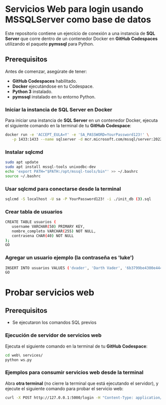 # Servicios Web para login usando MSSQLServer como base de datos

Este repositorio contiene un ejercicio de conexión a una instancia de **SQL Server** que corre dentro de un contenedor Docker en **GitHub Codespaces** utilizando el paquete **pymssql** para Python.

## Prerequisitos

Antes de comenzar, asegúrate de tener:

- **GitHub Codespaces** habilitado.
- **Docker** ejecutándose en tu Codespace.
- **Python 3** instalado.
- **pymssql** instalado en tu entorno Python.

### Iniciar la instancia de SQL Server en Docker

Para iniciar una instancia de **SQL Server** en un contenedor Docker, ejecuta el siguiente comando en la terminal de tu **GitHub Codespace**:

```sh
docker run -e 'ACCEPT_EULA=Y' -e 'SA_PASSWORD=YourPassword123!' \
   -p 1433:1433 --name sqlserver -d mcr.microsoft.com/mssql/server:2022-latest
```

### Instalar sqlcmd
```sh
sudo apt update
sudo apt install mssql-tools unixodbc-dev
echo 'export PATH="$PATH:/opt/mssql-tools/bin"' >> ~/.bashrc
source ~/.bashrc
```

### Usar sqlcmd para conectarse desde la terminal
```sh
sqlcmd -S localhost -U sa -P YourPassword123! -i ./init_db (3).sql
```

### Crear tabla de usuarios
```sh
CREATE TABLE usuarios (
   username VARCHAR(50) PRIMARY KEY,
   nombre_completo VARCHAR(255) NOT NULL,
   contrasena CHAR(40) NOT NULL
);
GO
```

### Agregar un usuario ejemplo (la contraseña es 'luke')
```sh
INSERT INTO usuarios VALUES ('dvader', 'Darth Vader', '6b3799be4300e44489a08090123f3842e6419da5');
GO
```

# Probar servicios web

## Prerequisitos

- Se ejecutaron los comandos SQL previos


### Ejecución de servidor de servicios web

Ejecuta el siguiente comando en la terminal de tu **GitHub Codespace**:

```sh
cd web\ services/
python ws.py

```
### Ejemplos para consumir servicios web desde la terminal

Abra **otra terminal**  (no cierre la terminal que está ejecutando el servidor), y ejecute el siguiente comando para probar el servicio web:

```sh
curl -X POST http://127.0.0.1:5000/login -H "Content-Type: application/json" -d '{"username": "dvader", "password": "luke"}'
```
